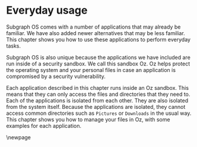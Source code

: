 # Everyday usage

Subgraph OS comes with a number of applications that may already be familiar. 
We have also added newer alternatives that may be less familiar. This chapter
shows you how to use these applications to perform everyday tasks. 

Subgraph OS is also unique because the applications we have included are run
inside of a security sandbox. We call this sandbox Oz. Oz helps protect the 
operating system and your personal files in case an application is 
compromised by a security vulnerability. 

Each application described in this chapter runs inside an Oz sandbox. This
means that they can only access the files and directories that they need to.
Each of the applications is isolated from each other. They are also isolated 
from the system itself. Because the applications are isolated, they cannot 
access common directories such as `Pictures` or `Downloads` in the usual way. 
This chapter shows you how to manage your files in Oz, with some examples for 
each application.

\newpage

